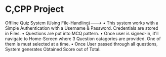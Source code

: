 # C,CPP Project
Offline Quiz System (Using File-Handling)--->
• This system works with a Simple Authentication with a Username & Password. Credentials are stored in Files.
• Questions are put into MCQ pattern.
• Once user is signed-in, it'll navigate to Home-Screen where 3 Question catagories are provided. One of them is must selected at a time.
• Once User passed through all questions, System generates Obtained Score out of Total.


